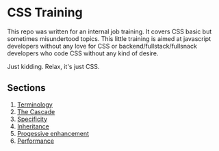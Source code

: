 # CSS Training

This repo was written for an internal job training. It covers CSS basic but sometimes misundertood topics. This little training is aimed at javascript developers without any love for CSS or backend/fullstack/fullsnack developers who code CSS without any kind of desire.

Just kidding. Relax, it's just CSS.

## Sections

1. [Terminology](01-terminology)
2. [The Cascade](02-cascade)
3. [Specificity](03-specificity)
4. [Inheritance](04-inheritance)
5. [Progessive enhancement](05-progressive-enhancement)
6. [Performance](06-performance)
